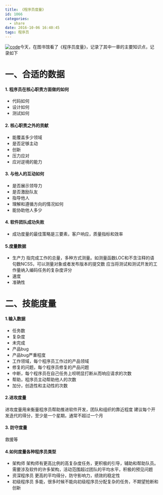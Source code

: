 ```yaml
---
title: 《程序员度量》
id: 1066
categories:
  - share
date: 2016-10-06 16:40:45
tags: 程序员
---
```


[![code](/images/2016/10/code.png)](/images/2016/10/code.png)今天，在图书馆看了《程序员度量》，记录了其中一章的主要知识点，记录如下

# 一、合适的数据


#### 1\. 程序员在核心职责方面做的如何

*   代码如何
*   设计如何
*   测试如何


#### 2\. 核心职责之外的贡献

*   能覆盖多少领域
*   是否足够主动
*   创新
*   压力应对
*   应对逆境的能力


#### 3\. 与他人的互动如何

*   是否展示领导力
*   是否激励队友
*   指导他人
*   理解和遵循方向的情况如何
*   能协助他人多少


#### 4\. 软件团队成功失败

*   成功度量的最佳策略是三要素，客户响应，质量指标和效率


#### 5.度量数据

*   生产力 指完成工作的总量，多种方式测量。如测量函数LOC和不含注释的语句数NCSS，可以测量对象或者发布版本的提交数 应当将测试和测试开发的工作量纳入编码任务的复杂度评分
*   速度
*   准确性

# 二、技能度量

#### 1.输入数据

*   任务数
*   复杂度
*   未完成
*   产品bug
*   产品bug严重程度
*   工作领域，每个程序员工作过的产品领域
*   修复的问题，每个程序员修复的产品问题
*   中断，每个程序员在自己任务上呗明显打断从而响应请求的次数
*   帮助，程序员主动帮助他人的次数
*   加分，创造性和主动性的次数

#### 2.进攻度量

进攻度量用来衡量程序员帮助推进软件开发，团队和组织的靠近程度 建议每个开发迭代的得分，至少是一个星期，通常不超过一个月

#### 3. 防守度量

救援等

#### 4.如何度量各种程序员类型

*   架构师 架构师有更高比例的高复杂度任务，更积极的引导，辅助和帮助队员。需要涉及软件的许多架构，活动范围超过团队的平均水平，积极的预见问题
*   资深程序员 更高的平均得分，防守影响力，绩效的稳定性
*   初级程序员 多能，很多时候不能向初级程序员分配复杂的任务，不期望抢断和创新